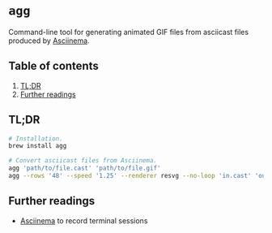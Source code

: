 # `agg`

Command-line tool for generating animated GIF files from asciicast files produced by [Asciinema].

## Table of contents <!-- omit in toc -->

1. [TL;DR](#tldr)
1. [Further readings](#further-readings)

## TL;DR

```sh
# Installation.
brew install agg

# Convert asciicast files from Asciinema.
agg 'path/to/file.cast' 'path/to/file.gif'
agg --rows '48' --speed '1.25' --renderer resvg --no-loop 'in.cast' 'out.gif'
```

## Further readings

- [Asciinema] to record terminal sessions

<!--
  References
  -->

<!-- Knowledge base -->
[asciinema]: asciinema.md
